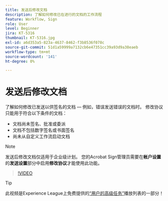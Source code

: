 ```yaml
---
title: 发送后修改文档
description: 了解如何修改已在进行的文档的工作流程
feature: Workflow, Sign
role: User
level: Beginner
jira: KT-5316
thumbnail: KT-5316.jpg
exl-id: a6d353a5-823a-4637-8462-f3b8536f078c
source-git-commit: 51d1a59999a7132cb6e47351cc39a93d9a38eaeb
workflow-type: tm+mt
source-wordcount: '141'
ht-degree: 0%

---
```


# 发送后修改文档

了解如何修改已发送以供签名的文档 — 例如，错误发送错误的文档时。 修改协议只能用于符合以下条件的文档：

* 文档尚未签名、批准或委派
* 文档不包括数字签名或书面签名
* 尚未从自定义工作流启动文档


>[!NOTE]
>
>发送后修改文档仅适用于企业级计划。 您的Acrobat Sign管理员需要在&#x200B;**帐户设置**&#x200B;的&#x200B;**发送设置**&#x200B;部分中启用&#x200B;**修改协议**&#x200B;才能使用此功能。

>[!VIDEO](https://video.tv.adobe.com/v/342299?quality=12&learn=on&hidetitle=true)

>[!TIP]
>
>此视频是Experience League上免费提供的[“用户的高级任务”](https://experienceleague.adobe.com/en/playlists/acrobat-sign-perform-advanced-tasks-business-users)播放列表的一部分！
